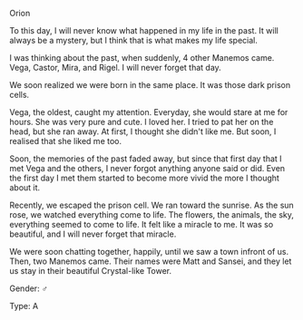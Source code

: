 Orion

To this day, I will never know what happened in my life in the past. It will always be a mystery, but I think that is what makes my life special.

I was thinking about the past, when suddenly, 4 other Manemos came. Vega, Castor, Mira, and Rigel. I will never forget that day.

We soon realized we were born in the same place. It was those dark prison cells.

Vega, the oldest, caught my attention. Everyday, she would stare at me for hours. She was very pure and cute. I loved her. I tried to pat her on the head, but she ran away. At first, I thought she didn't like me. But soon, I realised that she liked me too.

Soon, the memories of the past faded away, but since that first day that I met Vega and the others, I never forgot anything anyone said or did. Even the first day I met them started to become more vivid the more I thought about it.

Recently, we escaped the prison cell. We ran toward the sunrise. As the sun rose, we watched everything come to life. The flowers, the animals, the sky, everything seemed to come to life. It felt like a miracle to me. It was so beautiful, and I will never forget that miracle.

We were soon chatting together, happily, until we saw a town infront of us. Then, two Manemos came. Their names were Matt and Sansei, and they let us stay in their beautiful Crystal-like Tower.

Gender: ♂

Type: A
